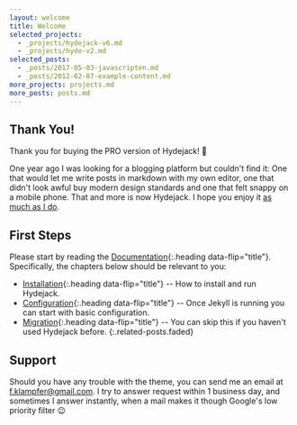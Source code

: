 ```yaml
---
layout: welcome
title: Welcome
selected_projects:
  - _projects/hydejack-v6.md
  - _projects/hyde-v2.md
selected_posts:
  - _posts/2017-05-03-javascripten.md
  - _posts/2012-02-07-example-content.md
more_projects: projects.md
more_posts: posts.md
---
```


## Thank You!
Thank you for buying the PRO version of Hydejack! 🎉

One year ago I was looking for a blogging platform but couldn't find it: One that would let me write posts in markdown with my own editor, one that didn't look awful buy modern design standards and one that felt snappy on a mobile phone. That and more is now Hydejack. I hope you enjoy it [as much as I do](https://qwtel.com).

## First Steps
Please start by reading the [Documentation]{:.heading data-flip="title"}. Specifically, the chapters below should be relevant to you:

* [Installation]{:.heading data-flip="title"} -- How to install and run Hydejack.
* [Configuration]{:.heading data-flip="title"} -- Once Jekyll is running you can start with basic configuration.
* [Migration]{:.heading data-flip="title"} -- You can skip this if you haven't used Hydejack before.
{:.related-posts.faded}

## Support
Should you have any trouble with the theme, you can send me an email at [f.klampfer@gmail.com](mailto:f.klampfer@gmail.com). I try to answer request within 1 business day, and sometimes I answer instantly, when a mail makes it though Google's low priority filter 😉

[^1]: Applies after the initial page load.
[^2]: Actual page load speed depends on your hosting provider as well as discipline regarding resolution of images and usage of 3rd party plugins.

[blog]: https://qwtel.com/hydejack/blog/
[portfolio]: https://qwtel.com/hydejack/projects/
[resume]: https://qwtel.com/hydejack/resume/
[documentation]: https://qwtel.com/hydejack/docs/6.4.0/
[installation]: https://qwtel.com/hydejack/docs/6.4.0/installation/
[configuration]: https://qwtel.com/hydejack/docs/6.4.0/configuration/
[migration]: https://qwtel.com/hydejack/docs/6.4.0/migration/
